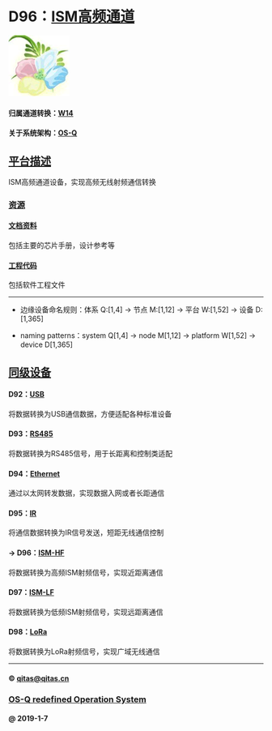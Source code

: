 ﻿# D96：[ISM高频通道](https://github.com/OS-Q/D96)

[![sites](OS-Q/OS-Q.png)](http://www.OS-Q.com)

#### 归属通道转换：[W14](https://github.com/OS-Q/W14)

#### 关于系统架构：[OS-Q](https://github.com/OS-Q/OS-Q)

## [平台描述](https://github.com/OS-Q/D96/wiki) 

ISM高频通道设备，实现高频无线射频通信转换

### [资源](OS-Q/)

#### [文档资料](docs/)

包括主要的芯片手册，设计参考等

#### [工程代码](project/)

包括软件工程文件

---

- 边缘设备命名规则：体系 Q:[1,4] -> 节点 M:[1,12] -> 平台 W:[1,52] -> 设备 D:[1,365]

- naming patterns：system Q[1,4] -> node M[1,12] -> platform W[1,52] -> device D[1,365]

## [同级设备](https://github.com/OS-Q/W14/wiki) 

#### D92：[USB](https://github.com/OS-Q/D92)

将数据转换为USB通信数据，方便适配各种标准设备

#### D93：[RS485](https://github.com/OS-Q/D93)

将数据转换为RS485信号，用于长距离和控制类适配

#### D94：[Ethernet](https://github.com/OS-Q/D94)

通过以太网转发数据，实现数据入网或者长距通信

#### D95：[IR](https://github.com/OS-Q/D95)

将通信数据转换为IR信号发送，短距无线通信控制

#### -> D96：[ISM-HF](https://github.com/OS-Q/D96)

将数据转换为高频ISM射频信号，实现近距离通信

#### D97：[ISM-LF](https://github.com/OS-Q/D97)

将数据转换为低频ISM射频信号，实现远距离通信

#### D98：[LoRa](https://github.com/OS-Q/D98)

将数据转换为LoRa射频信号，实现广域无线通信

---

####  © qitas@qitas.cn
###  [OS-Q redefined Operation System](http://www.OS-Q.com)
####  @ 2019-1-7
